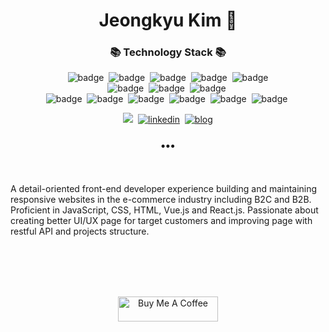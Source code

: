 <h1 align="center">Jeongkyu Kim 👋</h1>
<h3 align="center">📚 Technology Stack 📚</h3>
<p align="center">
  <img src="https://img.shields.io/badge/-JAVASCRIPT-brighten" alt="badge"/>&nbsp
  <img src="https://img.shields.io/badge/-REACT.JS-brighten" alt="badge"/>&nbsp
  <img src="https://img.shields.io/badge/-VUE.JS-brighten" alt="badge"/>&nbsp
  <img src="https://img.shields.io/badge/-SCSS-brighten" alt="badge"/>&nbsp
  <img src="https://img.shields.io/badge/-HTML-brighten" alt="badge"/>
  <br>
  <img src="https://img.shields.io/badge/-LARAVEL-blue" alt="badge"/>&nbsp
  <img src="https://img.shields.io/badge/-ANGULAR.JS-blue" alt="badge"/>&nbsp
  <img src="https://img.shields.io/badge/-mysql-blue" alt="badge"/>&nbsp
  <br>
  <img src="https://img.shields.io/badge/-Git-black" alt="badge"/>&nbsp
  <img src="https://img.shields.io/badge/-Slack-black" alt="badge"/>&nbsp
  <img src="https://img.shields.io/badge/-Teams-black" alt="badge"/>&nbsp
  <img src="https://img.shields.io/badge/-Jira-black" alt="badge"/>&nbsp
  <img src="https://img.shields.io/badge/-Figma-black" alt="badge"/>&nbsp
  <img src="https://img.shields.io/badge/-Photoshop-black" alt="badge"/>&nbsp
</p>

<p align="center">
  <a href="mailto:heykkyu@gmail.com" target="_blank"><img src="https://img.shields.io/badge/Gmail-d14836?style=flat-square&logo=Gmail&logoColor=white&link=mailto:heykkyu@gmail.com"/></a>&nbsp;
  <a href="//www.linkedin.com/in/heykkyu" target="_blank"> <img src="https://img.shields.io/badge/-Linkedin-blue" alt="linkedin" /></a>&nbsp;
   <a href="//blog.naver.com/heysiki" target="_blank"> <img src="https://img.shields.io/badge/-blog-green" alt="blog" /></a>
</p>

<h3 align="center">•••</h3>

<br></br>
A detail-oriented front-end developer experience building and maintaining responsive websites in the e-commerce industry including B2C and B2B. Proficient in JavaScript, CSS, HTML, Vue.js and React.js. Passionate about creating better UI/UX page for target customers and improving page with restful API and projects structure.  

<br></br>
<br></br>
<p align="center">
  <a href="https://www.buymeacoffee.com/heykkyu" target="_blank"><img src="https://cdn.buymeacoffee.com/buttons/v2/default-yellow.png" alt="Buy Me A Coffee" height="40px" width="160px" ></a>
</p>

<!-- ##
## WORK EXPERIENCE
###  [**키메디 Keymedi**, SEOUL, KOREA]
A company that services a closed site that provides medical-related content like webinars, live and vod contents.

#### Project
- React 및 Mobx를 통한 상태관리 데이터를 사용하 신규 페이지 구축
- Live 방송 카운트 다운 구현과 상태값을 useEffect를 사용하여 페이지 전환 및 socket을 통한 실시간 채팅 기능 구현
- **사용기술**: React.js, Mobx, socket, SCSS, styled-components, moment.js


###  [**모바일 닥터 Mobile Doctor**, SEOUL, KOREA]
A company for doctors and patients for medical video chat service.


#### Project
- 의료인과 환자들을 연결하느 socket 및 web-rtc를 사용하여 화상채팅 기능 구현
- 의료인 중심의 PC Site와 환자 중심의 Mobile 사이트를 각각 구현
- **사용기술**: React.js, Redux-saga,socket, WEB-RTC, SCSS, styled-components, moment.js

###  [**루나소프트 LUNASOFT**, SEOUL, KOREA]
A partner of Kakao & Naver with leading to design and develop conversational experiences across mobile, web and chatbots in Korea.


#### Project
- **사용기술**: Vue.js, Laravel and SCSS
- https://lunasoft.co.kr

###  [**데브시스터즈 DEVSISTERS**, SEOUL, KOREA]


#### Project
- **사용기술**: Vue.js, fullpage.js and SCSS
- https://cookierunfont.com  

##
## EDUCATION
### SANGMYUNG UNVERSITY, CHEONAN, KOREA
- 2011.03 - 2017.08
- Business and Industrial Engineering
- 4.1 / 4.5 Scores
- https://www.smu.ac.kr/eng1

### UNIVERSITY OF MISSOURI ST.LOUIS, SAINT LOUIS, MISSOURI, UNITED SATES
- 2015.08 - 2016.05
- 1 Year Exchange Student Program
- https://www.umsl.edu   -->




